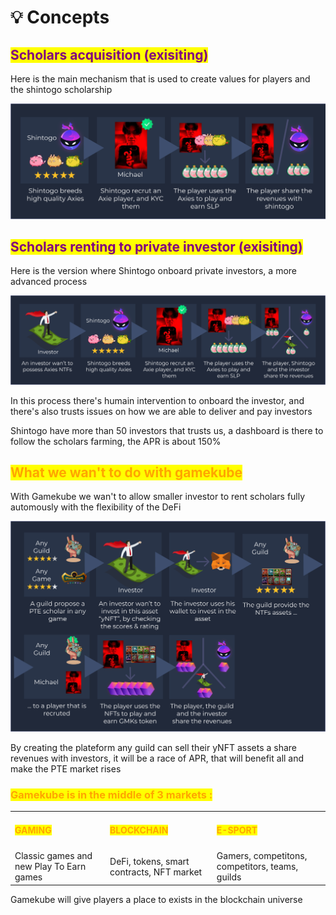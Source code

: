 # 💡 Concepts

## <mark style="color:purple;">Scholars acquisition (exisiting)</mark>

Here is the main mechanism that is used to create values for players and the shintogo scholarship

![](<../.gitbook/assets/Scholar process.png>)

## <mark style="color:purple;">Scholars renting to private investor (exisiting)</mark>

Here is the version where Shintogo onboard private investors, a more advanced process

![](<../.gitbook/assets/Investor process.png>)

In this process there's humain intervention to onboard the investor, and there's also trusts issues on how we are able to deliver and pay investors

Shintogo have more than 50 investors that trusts us, a dashboard is there to follow the scholars farming, the APR is about 150%



## <mark style="color:orange;">What we wan't to do with gamekube</mark>

With Gamekube we wan't to allow smaller investor to rent scholars fully automously with the flexibility of the DeFi&#x20;

![](<../.gitbook/assets/Gamekube process.png>)

By creating the plateform any guild can sell their yNFT assets a share revenues with investors, it will be a race of APR, that will benefit all and make the PTE market rises

### <mark style="color:orange;">Gamekube is in the middle of 3 markets :</mark>&#x20;

|                                                    |                                                        |                                                     |
| -------------------------------------------------- | ------------------------------------------------------ | --------------------------------------------------- |
| <h4><mark style="color:orange;">GAMING</mark></h4> | <h4><mark style="color:orange;">BLOCKCHAIN</mark></h4> | <h4><mark style="color:orange;">E-SPORT</mark></h4> |
| Classic games and new Play To Earn games           | DeFi, tokens, smart contracts, NFT market              | Gamers, competitons, competitors, teams, guilds     |

Gamekube will give players a place to exists in the blockchain universe
